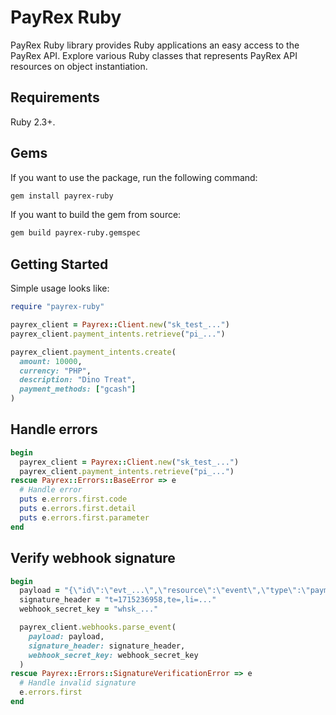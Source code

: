 # PayRex Ruby

PayRex Ruby library provides Ruby applications an easy access to the PayRex API. Explore various Ruby classes that represents PayRex API resources on object instantiation.

## Requirements

Ruby 2.3+.

## Gems

If you want to use the package, run the following command:

```sh
gem install payrex-ruby
```

If you want to build the gem from source:

```sh
gem build payrex-ruby.gemspec
```

## Getting Started

Simple usage looks like:

```ruby
require "payrex-ruby"

payrex_client = Payrex::Client.new("sk_test_...")
payrex_client.payment_intents.retrieve("pi_...")

payrex_client.payment_intents.create(
  amount: 10000,
  currency: "PHP",
  description: "Dino Treat",
  payment_methods: ["gcash"]
)
```

## Handle errors

```ruby
begin
  payrex_client = Payrex::Client.new("sk_test_...")
  payrex_client.payment_intents.retrieve("pi_...")
rescue Payrex::Errors::BaseError => e
  # Handle error
  puts e.errors.first.code
  puts e.errors.first.detail
  puts e.errors.first.parameter
end
```

## Verify webhook signature

```ruby
begin
  payload = "{\"id\":\"evt_...\",\"resource\":\"event\",\"type\":\"payment_intent.succeeded\",\"data\":{..."
  signature_header = "t=1715236958,te=,li=..."
  webhook_secret_key = "whsk_..."

  payrex_client.webhooks.parse_event(
    payload: payload,
    signature_header: signature_header,
    webhook_secret_key: webhook_secret_key
  )
rescue Payrex::Errors::SignatureVerificationError => e
  # Handle invalid signature
  e.errors.first
end
```
